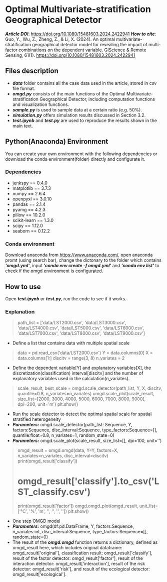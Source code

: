 # Optimal Multivariate-stratification Geographical Detector
***Article DOI***: https://doi.org/10.1080/15481603.2024.2422941
***How to cite***: Guo, Y., Wu, Z., Zheng, Z., & Li, X. (2024). An optimal multivariate-stratification geographical detector model for revealing the impact of multi-factor combinations on the dependent variable. GIScience & Remote Sensing, 61(1). https://doi.org/10.1080/15481603.2024.2422941

## Files description
- ***data*** folder contains all the case data used in the article, stored in csv file format.<br>
- ***omgd.py*** consists of the main functions of the Optimal Multivariate-stratification Geographical Detector, including computation functions and visualization functions.<br>
- ***sample.py*** is used to sample data at a certain ratio (e.g. 50%).<br>
- ***simulation.py*** offers simulation results discussed in Section 3.2.<br>
- ***test.ipynb*** and ***test.py*** are used to reproduce the results shown in the main text.<br>

## Python(Anaconda) Environment
You can create your own environment with the following dependencies or download the conda environment(folder) directly and configurate it.
### Dependencies
- jenkspy == 0.4.0
- matplotlib == 3.7.3
- numpy == 2.6.4
- openpyxl == 3.0.10
- pandas == 2.1.4
- pyamg == 4.2.3
- pillow == 10.2.0
- scikit-learn == 1.3.0
- scipy == 1.12.0
- seaborn == 0.12.2
### Conda environment
Download anaconda from https://www.anaconda.com/, open anaconda promt (using search bar), change the dictonary to the folder which contains ***'omgd.yml'***, input ***'conda env create -f omgd.yml'*** and ***'conda env list'*** to check if the omgd environment is configurated.

## How to use
Open ***test.ipynb*** or ***test.py***, run the code to see if it works.
### Explanation
> path_list = ['data/LST2000.csv', 'data/LST3000.csv', 'data/LST4000.csv', 'data/LST5000.csv',
>              'data/LST6000.csv', 'data/LST7000.csv', 'data/LST8000.csv', 'data/LST9000.csv']
- Define a list that contains data with multiple spatial scale

> data = pd.read_csv('data/LST2000.csv')
> Y = data.columns[0]
> X = data.columns[1:]
> discitv = range(3, 8)
> n_variates = 2
- Define the dependent variable[Y] and explanatory variables[X], the discretization(classification) interval[discitv] and the number of explanatory variables used in the calculation(n_variates).

> scale_result, best_scale = omgd.scale_detector(path_list, Y, X, discitv, quantile=0.8, n_variates=n_variates)
> omgd.scale_plot(scale_result, size_list=[2000, 3000, 4000, 5000, 6000, 7000, 8000, 9000], dpi=200, unit='m')
> plt.show()
- Run the scale detector to detect the optimal spatial scale for spatial stratified heterogeneity
- ***Parameters:*** omgd.scale_detector(path_list: Sequence, Y, factors:Sequence, disc_interval:Sequence, type_factors:Sequence=[], quantile:float=0.8, n_variates=1, random_state=0)
- ***Parameters:*** omgd.scale_plot(scale_result, size_list=[], dpi=100, unit='')

> omgd_result = omgd.omgd(data, Y=Y, factors=X, n_variates=n_variates, disc_interval=discitv)
> print(omgd_result['classify'])
> # omgd_result['classify'].to_csv('LST_classify.csv')
> print(omgd_result['factor'])
> omgd.omgd_plot(omgd_result, unit_list=['°C', '%', 'm', '', '', '', ''])
> plt.show()
- One step OMGD model
- ***Parameters:*** omgd(df:pd.DataFrame, Y, factors:Sequence, n_variates:int, disc_interval:Sequence, type_factors:Sequence=[], random_state=0)
- The result of the ***omgd.omgd*** function returns a dictionary, defined as omgd_result here, which includes original dataframe: omgd_result['original'], classification result: omgd_result['classify'], result of the factor detector: omgd_result['factor'], result of the interaction detector: omgd_result['interaction'], result of the risk detector: omgd_result['risk'], and result of the ecological detector: omgd_result['ecological'].
